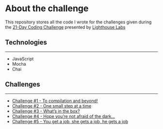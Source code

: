 # About the challenge

This repository stores all the code I wrote for the challenges given during the [21-Day Coding Challenge](https://coding-challenge.lighthouselabs.ca/) presented by [Lighthouse Labs](https://www.lighthouselabs.ca/)

## Technologies

---

- JavaScript
- Mocha
- Chai

## Challenges

---

- [Challenge #1 - To compilation and beyond!](https://coding-challenge.lighthouselabs.ca/challenge/1)
- [Challenge #2 - One small step at a time](https://coding-challenge.lighthouselabs.ca/challenge/2)
- [Challenge #3 - What’s in the box?](https://coding-challenge.lighthouselabs.ca/challenge/3)
- [Challenge #4 - Hope you’re not afraid of the dark...](https://coding-challenge.lighthouselabs.ca/challenge/4)
- [Challenge #5 - You get a job, she gets a job, he gets a job](https://coding-challenge.lighthouselabs.ca/challenge/5)
